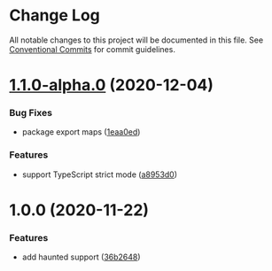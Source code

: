 # Change Log

All notable changes to this project will be documented in this file.
See [Conventional Commits](https://conventionalcommits.org) for commit guidelines.

# [1.1.0-alpha.0](https://github.com/apollo-elements/apollo-elements/compare/@apollo-elements/haunted@1.0.0...@apollo-elements/haunted@1.1.0-alpha.0) (2020-12-04)


### Bug Fixes

* package export maps ([1eaa0ed](https://github.com/apollo-elements/apollo-elements/commit/1eaa0eda5d329b7c7efdf732b63599b912eb8fc8))


### Features

* support TypeScript strict mode ([a8953d0](https://github.com/apollo-elements/apollo-elements/commit/a8953d08d8e050d9ad4e5b9728a7ed44fcc18fa8))





# 1.0.0 (2020-11-22)


### Features

* add haunted support ([36b2648](https://github.com/apollo-elements/apollo-elements/commit/36b2648bf0f4ff096d9d21036fa7805d5909fa1a))
